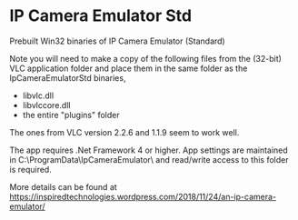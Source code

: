 # IP Camera Emulator Std
Prebuilt Win32 binaries of IP Camera Emulator (Standard)

Note you will need to make a copy of the following files from the (32-bit) VLC application folder and place them in the same folder as the IpCameraEmulatorStd binaries,

* libvlc.dll
* libvlccore.dll
* the entire "plugins" folder

The ones from VLC version 2.2.6 and 1.1.9 seem to work well.

The app requires .Net Framework 4 or higher. App settings are maintained in C:\ProgramData\IpCameraEmulator\ and read/write access to this folder is required.

More details can be found at https://inspiredtechnologies.wordpress.com/2018/11/24/an-ip-camera-emulator/
